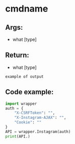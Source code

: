 # cmdname

## Args:
- what [type]

## Return:
- what [type]

```
example of output
```

## Code example:
```python
import wrapper
auth = {
	"X-CSRFToken": "",
	"X-Instagram-AJAX": "",
	"Cookie": ""
}
API = wrapper.Instagram(auth)
print(API.)
```